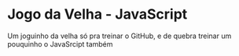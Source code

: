 # Jogo da Velha - JavaScript
 Um joguinho da velha só pra treinar o GitHub, e de quebra treinar um pouquinho o JavaSrcipt também
